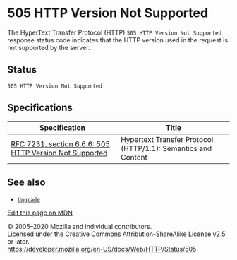 505 HTTP Version Not Supported
==============================

The HyperText Transfer Protocol (HTTP) `505 HTTP Version Not Supported` response status code indicates that the HTTP version used in the request is not supported by the server.

Status
------

    505 HTTP Version Not Supported

Specifications
--------------

<table><thead><tr class="header"><th>Specification</th><th>Title</th></tr></thead><tbody><tr class="odd"><td><a href="https://tools.ietf.org/html/rfc7231#section-6.6.6">RFC 7231, section 6.6.6: 505 HTTP Version Not Supported</a></td><td>Hypertext Transfer Protocol (HTTP/1.1): Semantics and Content</td></tr></tbody></table>

See also
--------

-   [`Upgrade`](https://developer.mozilla.org/en-US/docs/Web/HTTP/Headers/Upgrade)

<a href="https://developer.mozilla.org/en-US/docs/Web/HTTP/Status/505$edit" class="_attribution-link">Edit this page on MDN</a>

© 2005–2020 Mozilla and individual contributors.  
Licensed under the Creative Commons Attribution-ShareAlike License v2.5 or later.  
<a href="https://developer.mozilla.org/en-US/docs/Web/HTTP/Status/505" class="_attribution-link">https://developer.mozilla.org/en-US/docs/Web/HTTP/Status/505</a>
